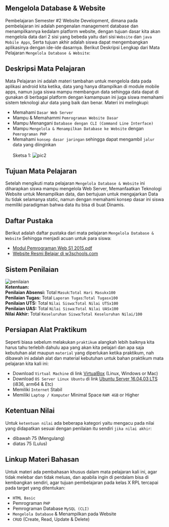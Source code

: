 ## **Mengelola Database & Website**
Pembelajaran Semester #2 Website Development, dimana pada pembelajaran ini adalah pengenalan management database dan menampilkannya kedalam  platform  website, dengan tujuan dasar kita akan mengelola data dari 2 sisi yang bebeda yaitu dari sisi `Website` dan `java Mobile Apps`, Serta tujuan akhir adalah siswa dapat mengembangkan aplikasinya dengan ide-ide dasarnya. Berikut Deskripsi Lengkap dari Mata Pelajaran `Mengelola Database & Website`:

## **Deskripsi Mata Pelajaran**
Mata Pelajaran ini adalah materi tambahan untuk mengelola data pada aplikasi android kita ketika, data yang hanya ditampilkan di module mobile apps, namun juga siswa mampu membangun data sehingga data dapat di gunakan di berbagai platform dengan kamampuan ini juga siswa memahami sistem teknologi alur data yang baik dan benar. Materi ini melingkupi:<br>
- Memahami `Dasar Web Server`<br>
- Mampu & Memahammi `Pemrograman Website Dasar`<br>
- Mampu Menangani `Database dengan CLI (Command Line Interface)`<br>
- Mampu `Mengelola & Menampilkan Database ke Website` dengan `Pemrograman PHP`<br>
- Memahami `konsep dasar jaringan` sehingga dapat mengambil `jalur` data yang diinginkan<br><br>
Sketsa 1:
![pic2](https://github.com/septiyadii/Course-of-Website/blob/master/img/pic2.png)

## **Tujuan Mata Pelajaran**
Setelah mengikuti mata pelajaran `Mengelola Database & Website` ini diharapkan siswa mampu mengelola Web Server, Memanfaatkan Teknologi Website untuk Menampilkan data, dan bertujuan untuk mengajarkan Data itu tidak selamanya static, namun dengan memahami konsep dasar ini siswa memiliki paradigman bahwa data itu bisa di buat Dinamis.

## **Daftar Pustaka**
Berikut adalah daftar pustaka dari mata pelajaran `Mengelola Database & Website` Sehingga menjadi acuan untuk para siswa:<br>
- [Modul Pemrograman Web S1 2015.pdf](https://github.com/septiyadii/Course-of-Website/blob/master/pustaka/Modul%20Pemrograman%20Web%20S1%202015.pdf)<br>
- [Website Resmi Belajar di w3schools.com](https://www.w3schools.com/html/default.asp)
        
## **Sistem Penilaian**
![penilaian](https://github.com/septiyadii/Course-of-Website/blob/master/img/penilaian.png)<br>
**Ketentuan:**<br>
**Penilaian Absensi:** Total `Masuk`:`Total Hari Masukx100`<br>
**Penilaian Tugas:** Total `Laporan Tugas`:`Total Tugasx100`<br>
**Penilaian UTS:** Total `Nilai Siswa`:`Total Nilai UTSx100`<br>
**Penilaian UAS:** Total `Nilai Siswa`:`Total Nilai UASx100`<br>
**Nilai Akhir:** Total `Keseluruhan Siswa`:`Total Keseluruhan Nilai/100`

## **Persiapan Alat Praktikum**
Seperti biasa sebelum melakukan `praktikum` alangkah lebih baiknya kita harus tahu terlebih dahulu apa yang akan kita pelajari dan apa saja kebutuhan alat maupun `material` yang diperlukan ketika praktikum, nah dibawah ini adalah alat dan material kebutuhan untuk bahan praktikum mata pelajaran kita kali ini: <br>
- Download `Virtual Machine` di link [VirtualBox](https://www.virtualbox.org/wiki/Downloads) (Linux, Windows or Mac)<br>
- Download `OS Server Linux Ubuntu` di link [Ubuntu Server 16.04.03 LTS](https://www.ubuntu.com/download/server) (i836, arm64 & Etc)<br>
- Memiliki `Internet` Stabil <br>
- Memiliki `Laptop / Komputer` Minimal Space `RAM 4GB` or Higher <br>

## **Ketentuan Nilai**
Untuk `ketentuan nilai` ada beberapa kategori yaitu mengacu pada nilai yang didapatkan sesuai dengan penilaian itu sendiri `jika nilai akhir`:<br>
- dibawah 75 (Mengulang)
- diatas 75 (Lulus)

## **Linkup Materi Bahasan**
Untuk materi ada pembahasan khusus dalam mata pelajaran kali ini, agar tidak melebar dan tidak meluas, dan apabila ingin di perdalam bisa di kembangkan sendiri, agar tujuan pembelajaran pada kelas X RPL tercapai pada target yang ditentukan:
- `HTML Basic`
- Pemrograman `PHP`
- Pemrograman Database `MySQL (CLI)`
- `Mengelola Database` & Menampilkan pada Website
- `CRUD` (Create, Read, Update & Delete)
